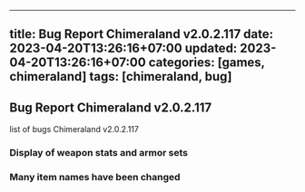 ---
title: Bug Report Chimeraland v2.0.2.117
date: 2023-04-20T13:26:16+07:00
updated: 2023-04-20T13:26:16+07:00
categories: [games, chimeraland]
tags: [chimeraland, bug]
--

## Bug Report Chimeraland v2.0.2.117
list of bugs Chimeraland v2.0.2.117

### Display of weapon stats and armor sets

### Many item names have been changed
